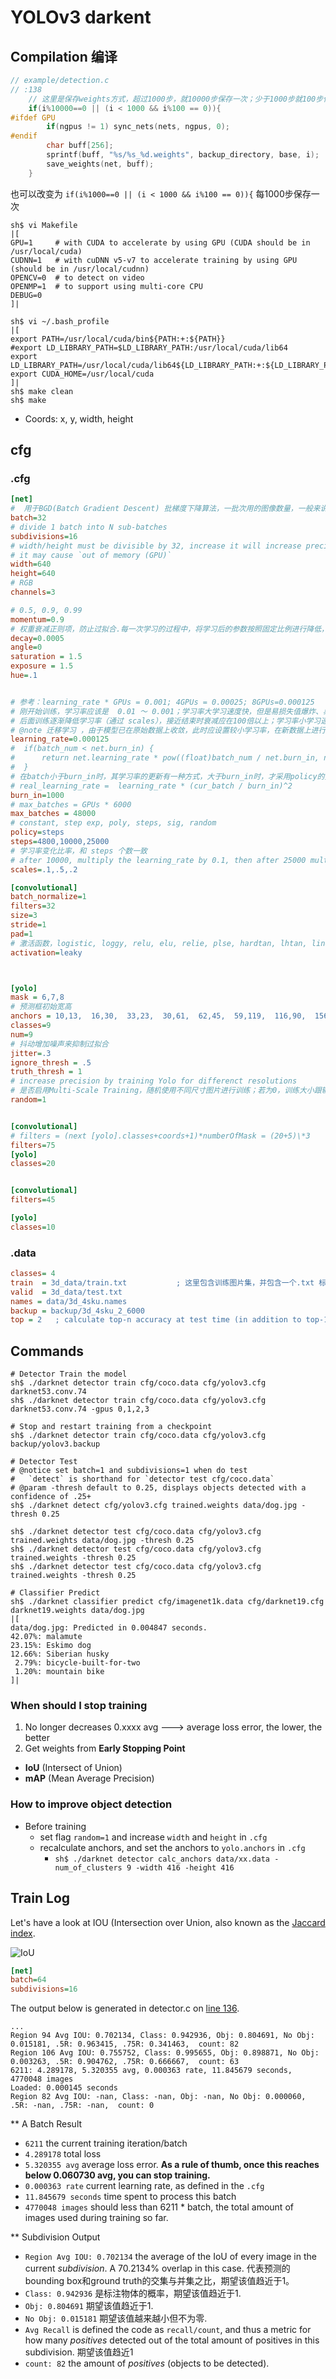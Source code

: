 # YOLOv3 darkent

## Compilation  编译

```c
// example/detection.c
// :138
    // 这里是保存weights方式，超过1000步，就10000步保存一次；少于1000步就100步保存一次
    if(i%10000==0 || (i < 1000 && i%100 == 0)){
#ifdef GPU
        if(ngpus != 1) sync_nets(nets, ngpus, 0);
#endif
        char buff[256];
        sprintf(buff, "%s/%s_%d.weights", backup_directory, base, i);
        save_weights(net, buff);
    }
```

也可以改变为 `if(i%1000==0 || (i < 1000 && i%100 == 0)){`  每1000步保存一次

```shell
sh$ vi Makefile
|[
GPU=1     # with CUDA to accelerate by using GPU (CUDA should be in /usr/local/cuda)
CUDNN=1   # with cuDNN v5-v7 to accelerate training by using GPU (should be in /usr/local/cudnn)
OPENCV=0  # to detect on video
OPENMP=1  # to support using multi-core CPU
DEBUG=0
]|

sh$ vi ~/.bash_profile
|[
export PATH=/usr/local/cuda/bin${PATH:+:${PATH}}
#export LD_LIBRARY_PATH=$LD_LIBRARY_PATH:/usr/local/cuda/lib64
export LD_LIBRARY_PATH=/usr/local/cuda/lib64${LD_LIBRARY_PATH:+:${LD_LIBRARY_PATH}}
export CUDA_HOME=/usr/local/cuda
]|
sh$ make clean
sh$ make
```

* Coords: x, y, width, height

## cfg

### .cfg

 ```ini
[net]
#  用于BGD(Batch Gradient Descent) 批梯度下降算法，一批次用的图像数量，一般来说，在显存允许范围内尽量的大会收敛更精细，不过也可能导致收敛到局部最优解
batch=32
# divide 1 batch into N sub-batches
subdivisions=16
# width/height must be divisible by 32, increase it will increase precision
# it may cause `out of memory (GPU)`
width=640
height=640
# RGB
channels=3

# 0.5, 0.9, 0.99
momentum=0.9
# 权重衰减正则项，防止过拟合.每一次学习的过程中，将学习后的参数按照固定比例进行降低，为了防止过拟合，decay参数越大对过拟合的抑制能力越强。
decay=0.0005
angle=0
saturation = 1.5
exposure = 1.5
hue=.1


# 参考：learning_rate * GPUs = 0.001; 4GPUs = 0.00025; 8GPUs=0.000125
# 刚开始训练，学习率应该是  0.01 ～ 0.001；学习率大学习速度快，但是易损失值爆炸、易震荡
# 后面训练逐渐降低学习率（通过 scales），接近结束时衰减应在100倍以上；学习率小学习速度慢，易过拟合、收敛速度慢。
# @note 迁移学习 ，由于模型已在原始数据上收敛，此时应设置较小学习率，在新数据上进行微调 。
learning_rate=0.000125
#  if(batch_num < net.burn_in) {
#      return net.learning_rate * pow((float)batch_num / net.burn_in, net.power)
#  }
# 在batch小于burn_in时，其学习率的更新有一种方式，大于burn_in时，才采用policy的更新方式
# real_learning_rate =  learning_rate * (cur_batch / burn_in)^2
burn_in=1000
# max_batches = GPUs * 6000
max_batches = 48000
# constant, step exp, poly, steps, sig, random
policy=steps
steps=4800,10000,25000
# 学习率变化比率，和 steps 个数一致
# after 10000, multiply the learning_rate by 0.1, then after 25000 multiply again by 0.1
scales=.1,.5,.2

[convolutional]
batch_normalize=1
filters=32
size=3
stride=1
pad=1
# 激活函数，logistic, loggy, relu, elu, relie, plse, hardtan, lhtan, linear, ramp, leaky, tanh, stair
activation=leaky



[yolo]
mask = 6,7,8
# 预测框初始宽高
anchors = 10,13,  16,30,  33,23,  30,61,  62,45,  59,119,  116,90,  156,198,  373,326
classes=9
num=9
# 抖动增加噪声来抑制过拟合
jitter=.3
ignore_thresh = .5
truth_thresh = 1
# increase precision by training Yolo for differenct resolutions
# 是否启用Multi-Scale Training，随机使用不同尺寸图片进行训练；若为0，训练大小跟输入大小一致
random=1


[convolutional]
# filters = (next [yolo].classes+coords+1)*numberOfMask = (20+5)\*3
filters=75
[yolo]
classes=20


[convolutional]
filters=45

[yolo]
classes=10
```

### .data

```ini
classes= 4
train  = 3d_data/train.txt           ; 这里包含训练图片集，并包含一个.txt 标注数据； 如 /tmp/a.jpg  ==> 表示同时包含 /tmp/a.jpg 和 annotation/tmp/a.txt
valid  = 3d_data/test.txt
names = data/3d_4sku.names
backup = backup/3d_4sku_2_6000
top = 2   ; calculate top-n accuracy at test time (in addition to top-1)
```

## Commands

```shell
# Detector Train the model
sh$ ./darknet detector train cfg/coco.data cfg/yolov3.cfg darknet53.conv.74
sh$ ./darknet detector train cfg/coco.data cfg/yolov3.cfg darknet53.conv.74 -gpus 0,1,2,3

# Stop and restart training from a checkpoint
sh$ ./darknet detector train cfg/coco.data cfg/yolov3.cfg backup/yolov3.backup

# Detector Test
# @notice set batch=1 and subdivisions=1 when do test
#   `detect` is shorthand for `detector test cfg/coco.data`
# @param -thresh default to 0.25, displays objects detected with a confidence of .25+
sh$ ./darknet detect cfg/yolov3.cfg trained.weights data/dog.jpg -thresh 0.25

sh$ ./darknet detector test cfg/coco.data cfg/yolov3.cfg trained.weights data/dog.jpg -thresh 0.25
sh$ ./darknet detector test cfg/coco.data cfg/yolov3.cfg trained.weights -thresh 0.25
sh$ ./darknet detector test cfg/coco.data cfg/yolov3.cfg trained.weights -thresh 0.25

# Classifier Predict
sh$ ./darknet classifier predict cfg/imagenet1k.data cfg/darknet19.cfg darknet19.weights data/dog.jpg
|[
data/dog.jpg: Predicted in 0.004847 seconds.
42.07%: malamute
23.15%: Eskimo dog
12.66%: Siberian husky
 2.79%: bicycle-built-for-two
 1.20%: mountain bike
]|
```

### When should I stop training

1. No longer decreases 0.xxxx avg        --->  average loss error, the lower, the better
2. Get weights from **Early Stopping Point**

* **IoU** (Intersect of Union)
* **mAP** (Mean Average Precision)

### How to improve object detection

* Before training
  * set flag `random=1` and increase `width` and `height` in `.cfg`
  * recalculate anchors, and set the anchors to `yolo.anchors` in `.cfg`
    * `sh$ ./darknet detector calc_anchors data/xx.data -num_of_clusters 9 -width 416 -height 416`

## Train Log

Let's have a look at IOU (Intersection over Union, also known as the [Jaccard index](https://en.wikipedia.org/wiki/Jaccard_index).

![IoU](https://timebutt.github.io/static/content/images/2017/06/Intersection_over_Union_-_visual_equation-1.png)


```ini
[net]
batch=64
subdivisions=16
```

The output below is generated in detector.c on [line 136](https://github.com/pjreddie/darknet/blob/56d69e73aba37283ea7b9726b81afd2f79cd1134/examples/detector.c#L136).

```
...
Region 94 Avg IOU: 0.702134, Class: 0.942936, Obj: 0.804691, No Obj: 0.015181, .5R: 0.963415, .75R: 0.341463,  count: 82
Region 106 Avg IOU: 0.755752, Class: 0.995655, Obj: 0.898871, No Obj: 0.003263, .5R: 0.904762, .75R: 0.666667,  count: 63
6211: 4.289178, 5.320355 avg, 0.000363 rate, 11.845679 seconds, 4770048 images
Loaded: 0.000145 seconds
Region 82 Avg IOU: -nan, Class: -nan, Obj: -nan, No Obj: 0.000060, .5R: -nan, .75R: -nan,  count: 0
```

** A Batch Result

* `6211` the current training iteration/batch
* `4.289178` total loss
* `5.320355 avg` average loss error. **As a rule of thumb, once this reaches below 0.060730 avg, you can stop training.**
* `0.000363 rate` current learning rate, as defined in the `.cfg`
* `11.845679 seconds` time spent to process this batch
* `4770048 images` should less than 6211 * batch, the total amount of images used during training so far.

** Subdivision Output

* `Region Avg IOU: 0.702134` the average of the IoU of every image in the current *subdivision*. A 70.2134% overlap in this case. 代表预测的bounding box和ground truth的交集与并集之比，期望该值趋近于1。
* `Class: 0.942936` 是标注物体的概率，期望该值趋近于1.
* `Obj: 0.804691` 期望该值趋近于1.
* `No Obj: 0.015181` 期望该值越来越小但不为零.
* `Avg Recall` is defined the code as `recall/count`, and thus a metric for how many *positives* detected out of the total amount of positives in this subdivision. 期望该值趋近1
* `count: 82` the amount of *positives* (objects to be detected).